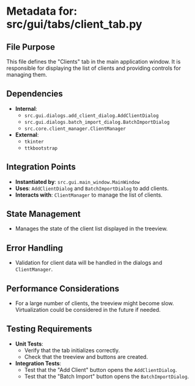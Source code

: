 # Metadata for: src/gui/tabs/client_tab.py

## File Purpose
This file defines the "Clients" tab in the main application window. It is responsible for displaying the list of clients and providing controls for managing them.

## Dependencies
- **Internal**:
  - `src.gui.dialogs.add_client_dialog.AddClientDialog`
  - `src.gui.dialogs.batch_import_dialog.BatchImportDialog`
  - `src.core.client_manager.ClientManager`
- **External**:
  - `tkinter`
  - `ttkbootstrap`

## Integration Points
- **Instantiated by**: `src.gui.main_window.MainWindow`
- **Uses**: `AddClientDialog` and `BatchImportDialog` to add clients.
- **Interacts with**: `ClientManager` to manage the list of clients.

## State Management
- Manages the state of the client list displayed in the treeview.

## Error Handling
- Validation for client data will be handled in the dialogs and `ClientManager`.

## Performance Considerations
- For a large number of clients, the treeview might become slow. Virtualization could be considered in the future if needed.

## Testing Requirements
- **Unit Tests**:
  - Verify that the tab initializes correctly.
  - Check that the treeview and buttons are created.
- **Integration Tests**:
  - Test that the "Add Client" button opens the `AddClientDialog`.
  - Test that the "Batch Import" button opens the `BatchImportDialog`.
